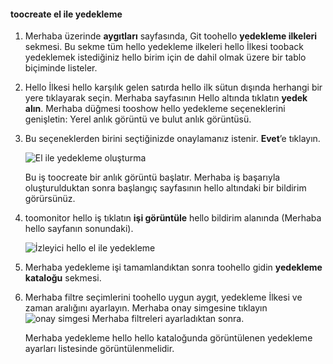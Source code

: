 
<!--author=SharS last changed: 9/15/15-->


#### <a name="toocreate-a-manual-backup"></a>toocreate el ile yedekleme
1. Merhaba üzerinde **aygıtları** sayfasında, Git toohello **yedekleme ilkeleri** sekmesi. Bu sekme tüm hello yedekleme ilkeleri hello İlkesi tooback yedeklemek istediğiniz hello birim için de dahil olmak üzere bir tablo biçiminde listeler.
2. Hello İlkesi hello karşılık gelen satırda hello ilk sütun dışında herhangi bir yere tıklayarak seçin. Merhaba sayfasının Hello altında tıklatın **yedek alın**. Merhaba düğmesi tooshow hello yedekleme seçeneklerini genişletin: Yerel anlık görüntü ve bulut anlık görüntüsü. 
3. Bu seçeneklerden birini seçtiğinizde onaylamanız istenir. **Evet**’e tıklayın. 
   
    ![El ile yedekleme oluşturma](./media/storsimple-create-manual-backup/HCS_CreateManualBackup1-include.png)
   
    Bu iş toocreate bir anlık görüntü başlatır. Merhaba iş başarıyla oluşturulduktan sonra başlangıç sayfasının hello altındaki bir bildirim görürsünüz.
4. toomonitor hello iş tıklatın **işi görüntüle** hello bildirim alanında (Merhaba hello sayfanın sonundaki). 
   
    ![İzleyici hello el ile yedekleme](./media/storsimple-create-manual-backup/HCS_CreateManualBackup2-include.png)
5. Merhaba yedekleme işi tamamlandıktan sonra toohello gidin **yedekleme kataloğu** sekmesi.
6. Merhaba filtre seçimlerini toohello uygun aygıt, yedekleme İlkesi ve zaman aralığını ayarlayın. Merhaba onay simgesine tıklayın ![onay simgesi](./media/storsimple-create-manual-backup/HCS_CheckIcon-include.png) Merhaba filtreleri ayarladıktan sonra.
   
   Merhaba yedekleme hello hello kataloğunda görüntülenen yedekleme ayarları listesinde görüntülenmelidir.

